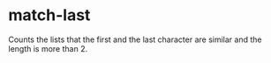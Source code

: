 # match-last
Counts the lists that the first and the last character are similar and the length is more than 2.
